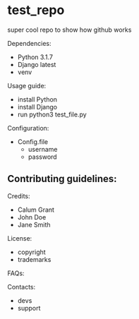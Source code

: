 # test_repo
super cool repo to show how github works

Dependencies:
  - Python 3.1.7
  - Django latest
  - venv

Usage guide:
  - install Python
  - install Django
  - run python3 test_file.py

Configuration:
  - Config.file
      - username
      - password

Contributing guidelines:
  - 

Credits:
  - Calum Grant
  - John Doe
  - Jane Smith

License:
  - copyright
  - trademarks

FAQs:

Contacts:
  - devs
  - support
